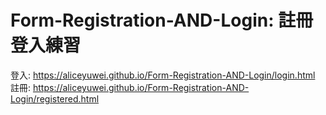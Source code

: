 # Form-Registration-AND-Login: 註冊登入練習
登入: https://aliceyuwei.github.io/Form-Registration-AND-Login/login.html
<br>
註冊: https://aliceyuwei.github.io/Form-Registration-AND-Login/registered.html
